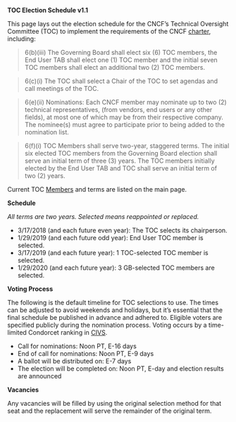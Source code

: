 **TOC Election Schedule v1.1**

This page lays out the election schedule for the CNCF’s Technical Oversight Committee (TOC) to implement the requirements of the CNCF [charter](https://github.com/cncf/foundation/blob/master/charter.md), including:

>6(b)(iii) The Governing Board shall elect six (6) TOC members, the End User TAB shall elect one (1) TOC member and the initial seven TOC members shall elect an additional two (2) TOC members.

>6(c)(i) The TOC shall select a Chair of the TOC to set agendas and call meetings of the TOC.

>6(e)(ii) Nominations: Each CNCF member may nominate up to two (2) technical representatives, (from vendors, end users or any other fields), at most one of which may be from their respective company. The nominee(s) must agree to participate prior to being added to the nomination list.

>6(f)(i) TOC Members shall serve two-year, staggered terms. The initial six elected TOC members from the Governing Board election shall serve an initial term of three (3) years. The TOC members initially elected by the End User TAB and TOC shall serve an initial term of two (2) years.

Current TOC [Members](https://github.com/cncf/toc#members) and terms are listed on the main page.

**Schedule**

*All terms are two years. Selected means reappointed or replaced.*

* 3/17/2018 (and each future even year): The TOC selects its chairperson.
* 1/29/2019 (and each future odd year): End User TOC member is selected.
* 3/17/2019 (and each future year): 1 TOC-selected TOC member is selected.
* 1/29/2020 (and each future year): 3 GB-selected TOC members are selected.

**Voting Process**

The following is the default timeline for TOC selections to use. The times can be adjusted to avoid weekends and holidays, but it’s essential that the final schedule be published in advance and adhered to. Eligible voters are specified publicly during the nomination process. Voting occurs by a time-limited Condorcet ranking in [CIVS](http://civs.cs.cornell.edu/).

* Call for nominations: Noon PT, E-16 days
* End of call for nominations: Noon PT, E-9 days
* A ballot will be distributed on: E-7 days
* The election will be completed on: Noon PT, E-day and election results are announced

**Vacancies**

Any vacancies will be filled by using the original selection method for that seat and the replacement will serve the remainder of the original term.

